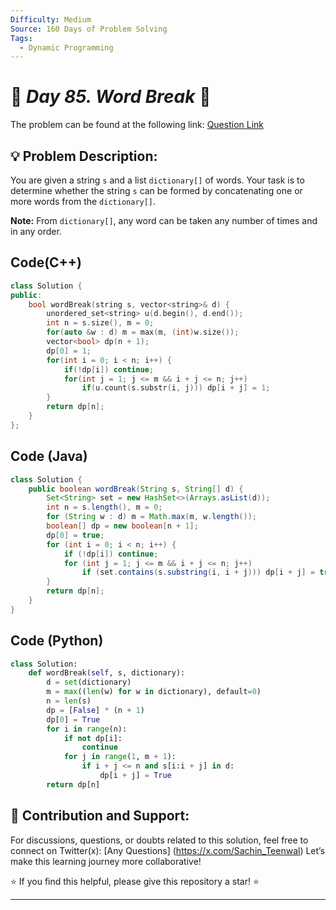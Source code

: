 ```yaml
---
Difficulty: Medium  
Source: 160 Days of Problem Solving  
Tags:
  - Dynamic Programming
---
```


# 🚀 _Day 85. Word Break_ 🧠


The problem can be found at the following link: [Question Link](https://www.geeksforgeeks.org/batch/gfg-160-problems/track/dynamic-programming-gfg-160/problem/word-break1352)  

## 💡 **Problem Description:** 

You are given a string `s` and a list `dictionary[]` of words. Your task is to determine whether the string `s` can be formed by concatenating one or more words from the `dictionary[]`.  

**Note:** From `dictionary[]`, any word can be taken any number of times and in any order.  


## Code(C++)
```cpp
class Solution {
public:
    bool wordBreak(string s, vector<string>& d) {
        unordered_set<string> u(d.begin(), d.end());
        int n = s.size(), m = 0;
        for(auto &w : d) m = max(m, (int)w.size());
        vector<bool> dp(n + 1);
        dp[0] = 1;
        for(int i = 0; i < n; i++) {
            if(!dp[i]) continue;
            for(int j = 1; j <= m && i + j <= n; j++)
                if(u.count(s.substr(i, j))) dp[i + j] = 1;
        }
        return dp[n];
    }
};
```

## Code (Java)

```java
class Solution {
    public boolean wordBreak(String s, String[] d) {
        Set<String> set = new HashSet<>(Arrays.asList(d));
        int n = s.length(), m = 0;
        for (String w : d) m = Math.max(m, w.length());
        boolean[] dp = new boolean[n + 1];
        dp[0] = true;
        for (int i = 0; i < n; i++) {
            if (!dp[i]) continue;
            for (int j = 1; j <= m && i + j <= n; j++)
                if (set.contains(s.substring(i, i + j))) dp[i + j] = true;
        }
        return dp[n];
    }
}
```

## Code (Python)

```python
class Solution:
    def wordBreak(self, s, dictionary):
        d = set(dictionary)
        m = max((len(w) for w in dictionary), default=0)
        n = len(s)
        dp = [False] * (n + 1)
        dp[0] = True
        for i in range(n):
            if not dp[i]:
                continue
            for j in range(1, m + 1):
                if i + j <= n and s[i:i + j] in d:
                    dp[i + j] = True
        return dp[n]
```



## 🎯 **Contribution and Support:**

For discussions, questions, or doubts related to this solution, feel free to connect on Twitter(x): [Any Questions] (https://x.com/Sachin_Teenwal) Let’s make this learning journey more collaborative!

⭐ If you find this helpful, please give this repository a star! ⭐

---
